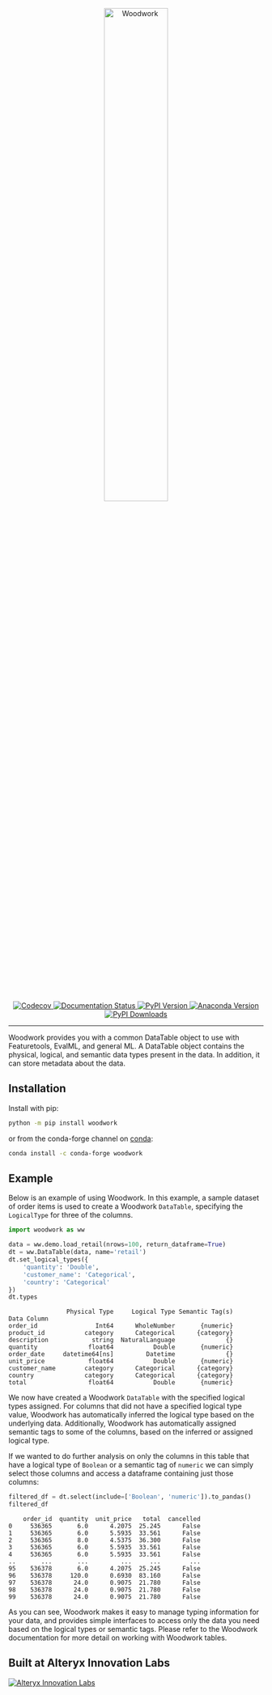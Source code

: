 <p align="center"><img width=50% src="https://woodwork-web-images.s3.amazonaws.com/woodwork.svg" alt="Woodwork" /></p>
<p align="center">
    <a href="https://codecov.io/gh/FeatureLabs/woodwork" target="_blank">
        <img src="https://codecov.io/gh/FeatureLabs/woodwork/branch/main/graph/badge.svg?token=KJCKMREBDP" alt="Codecov" />
    </a>
    <a href="https://woodwork.alteryx.com/en/latest/?badge=stable" target="_blank">
        <img src="https://readthedocs.com/projects/feature-labs-inc-datatables/badge/?version=stable" alt="Documentation Status" />
    </a>
    <a href="https://badge.fury.io/py/woodwork" target="_blank">
        <img src="https://badge.fury.io/py/woodwork.svg?maxAge=2592000" alt="PyPI Version" />
    </a>
    <a href="https://anaconda.org/conda-forge/woodwork" target="_blank">
        <img src="https://anaconda.org/conda-forge/featuretools/badges/version.svg" alt="Anaconda Version" />
    </a>
    <a href="https://pepy.tech/project/woodwork/month" target="_blank">
        <img src="https://pepy.tech/badge/woodwork/month" alt="PyPI Downloads" />
    </a>
</p>
<hr>

Woodwork provides you with a common DataTable object to use with Featuretools, EvalML, and general ML. A DataTable object contains the physical, logical, and semantic data types present in the data. In addition, it can store metadata about the data.

## Installation

Install with pip:

```bash
python -m pip install woodwork
```

or from the conda-forge channel on [conda](https://anaconda.org/conda-forge/woodwork):

```bash
conda install -c conda-forge woodwork
```

## Example

Below is an example of using Woodwork. In this example, a sample dataset of order items is used to create a Woodwork `DataTable`, specifying the `LogicalType` for three of the columns.

```python
import woodwork as ww

data = ww.demo.load_retail(nrows=100, return_dataframe=True)
dt = ww.DataTable(data, name='retail')
dt.set_logical_types({
    'quantity': 'Double',
    'customer_name': 'Categorical',
    'country': 'Categorical'
})
dt.types
```

```
                Physical Type     Logical Type Semantic Tag(s)
Data Column
order_id                Int64      WholeNumber       {numeric}
product_id           category      Categorical      {category}
description            string  NaturalLanguage              {}
quantity              float64           Double       {numeric}
order_date     datetime64[ns]         Datetime              {}
unit_price            float64           Double       {numeric}
customer_name        category      Categorical      {category}
country              category      Categorical      {category}
total                 float64           Double       {numeric}
```

We now have created a Woodwork `DataTable` with the specified logical types assigned. For columns that did not have a specified logical type value, Woodwork has automatically inferred the logical type based on the underlying data. Additionally, Woodwork has automatically assigned semantic tags to some of the columns, based on the inferred or assigned logical type.

If we wanted to do further analysis on only the columns in this table that have a logical type of `Boolean` or a semantic tag of `numeric` we can simply select those columns and access a dataframe containing just those columns:

```python
filtered_df = dt.select(include=['Boolean', 'numeric']).to_pandas()
filtered_df
```

```
    order_id  quantity  unit_price   total  cancelled
0     536365       6.0      4.2075  25.245      False
1     536365       6.0      5.5935  33.561      False
2     536365       8.0      4.5375  36.300      False
3     536365       6.0      5.5935  33.561      False
4     536365       6.0      5.5935  33.561      False
..       ...       ...         ...     ...        ...
95    536378       6.0      4.2075  25.245      False
96    536378     120.0      0.6930  83.160      False
97    536378      24.0      0.9075  21.780      False
98    536378      24.0      0.9075  21.780      False
99    536378      24.0      0.9075  21.780      False
```

As you can see, Woodwork makes it easy to manage typing information for your data, and provides simple interfaces to access only the data you need based on the logical types or semantic tags. Please refer to the Woodwork documentation for more detail on working with Woodwork tables.

## Built at Alteryx Innovation Labs

<a href="https://www.alteryx.com/innovation-labs">
    <img src="https://evalml-web-images.s3.amazonaws.com/alteryx_innovation_labs.png" alt="Alteryx Innovation Labs" />
</a>
